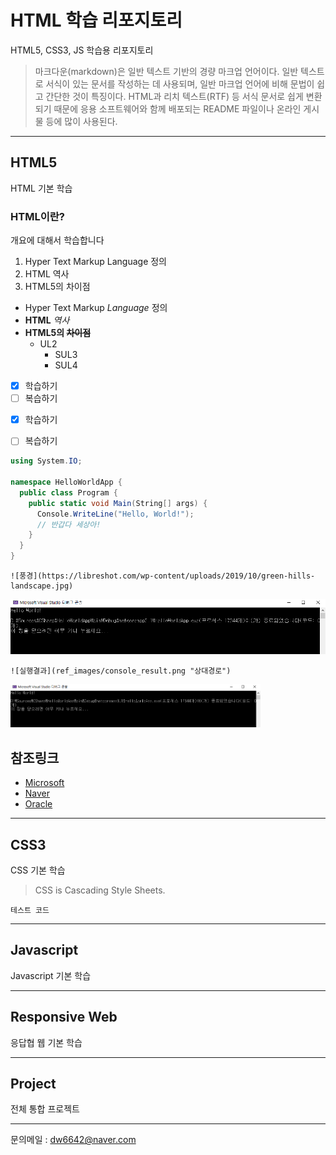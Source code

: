





# HTML 학습 리포지토리
HTML5, CSS3, JS 학습용 리포지토리

> 마크다운(markdown)은 일반 텍스트 기반의 경량 마크업 언어이다. 일반 텍스트로 서식이 있는 문서를 작성하는 데 사용되며, 일반 마크업 언어에 비해 문법이 쉽고 간단한 것이 특징이다. HTML과 리치 텍스트(RTF) 등 서식 문서로 쉽게 변환되기 때문에 응용 소프트웨어와 함께 배포되는 README 파일이나 온라인 게시물 등에 많이 사용된다.

------------------------------

## HTML5
HTML 기본 학습

### HTML이란?
개요에 대해서 학습합니다
1. Hyper Text Markup Language 정의
1. HTML 역사 
1. HTML5의 차이점

- Hyper Text Markup *Language* 정의
- __HTML__ _역사_
- **HTML5의 ~~차이점~~**
  - UL2
    - SUL3
    - SUL4

* [X] 학습하기
* [ ] 복습하기

+ [X] 학습하기
+ [ ] 복습하기





```csharp
using System.IO;

namespace HelloWorldApp {
  public class Program {
    public static void Main(String[] args) {
      Console.WriteLine("Hello, World!");
      // 반갑다 세상아!
    }
  }
}
```


```
![풍경](https://libreshot.com/wp-content/uploads/2019/10/green-hills-landscape.jpg)
```

![실행결과](https://github.com/SeoDongWoo1216/StudyHtml/blob/main/Result_Image/result.PNG "절대경로")

```
![실행결과](ref_images/console_result.png "상대경로")
```
<img src="https://github.com/SeoDongWoo1216/StudyHtml/blob/main/Result_Image/result.PNG" width="400" title="절대경로" alt="실행결과" />

참조링크
-------
- [Microsoft](https://www.microsoft.com "마이크로소프트")
- [Naver](https://www.naver.com "네이버")
- [Oracle](https://www.oracle.com "오라클")

-------------------------------

## CSS3
CSS 기본 학습

> CSS is Cascading Style Sheets.

`테스트 코드`

-------------------------------

## Javascript
Javascript 기본 학습

-------------------------------

## Responsive Web
응답협 웹 기본 학습

--------------------------------

## Project
전체 통합 프로젝트

--------------------------------
문의메일 : <dw6642@naver.com>

